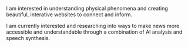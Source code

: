 I am interested in understanding physical phenomena and creating beautiful, interative websites to connect and inform.

I am currently interested and researching into ways to make news more accessible and understandable through a combination of AI analysis and speech synthesis. 
